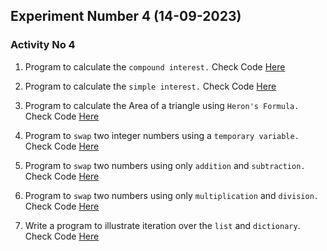 ## Experiment Number 4 (14-09-2023)

### Activity No 4

1) Program to calculate the `compound interest.`
 Check Code [Here](compound_interest.py)
   
2) Program to calculate the `simple interest.`
Check Code [Here](simple_interest.py)

3) Program to calculate the Area of a triangle using `Heron's Formula.`
 Check Code [Here](Area_of_Triangle.py)

4) Program to `swap` two integer numbers using a `temporary variable.`
 Check Code [Here](swap.py)

5) Program to `swap` two numbers using only `addition` and `subtraction.`
  Check Code [Here](swap_add_sub.py)

16) Program to `swap` two numbers using only `multiplication` and `division.`
 Check Code [Here](swap_mul_div.py)
 
7) Write a program to illustrate iteration over the `list` and `dictionary`.
 Check Code [Here](list.py)



